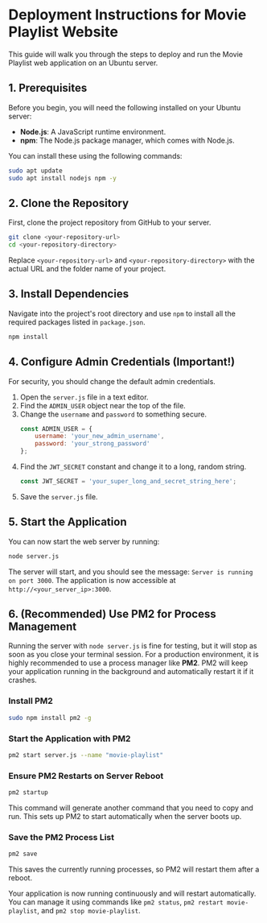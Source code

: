 # Deployment Instructions for Movie Playlist Website

This guide will walk you through the steps to deploy and run the Movie Playlist web application on an Ubuntu server.

## 1. Prerequisites

Before you begin, you will need the following installed on your Ubuntu server:
- **Node.js**: A JavaScript runtime environment.
- **npm**: The Node.js package manager, which comes with Node.js.

You can install these using the following commands:
```bash
sudo apt update
sudo apt install nodejs npm -y
```

## 2. Clone the Repository

First, clone the project repository from GitHub to your server.
```bash
git clone <your-repository-url>
cd <your-repository-directory>
```
Replace `<your-repository-url>` and `<your-repository-directory>` with the actual URL and the folder name of your project.

## 3. Install Dependencies

Navigate into the project's root directory and use `npm` to install all the required packages listed in `package.json`.
```bash
npm install
```

## 4. Configure Admin Credentials (Important!)

For security, you should change the default admin credentials.
1. Open the `server.js` file in a text editor.
2. Find the `ADMIN_USER` object near the top of the file.
3. Change the `username` and `password` to something secure.
   ```javascript
   const ADMIN_USER = {
       username: 'your_new_admin_username',
       password: 'your_strong_password'
   };
   ```
4. Find the `JWT_SECRET` constant and change it to a long, random string.
   ```javascript
   const JWT_SECRET = 'your_super_long_and_secret_string_here';
   ```
5. Save the `server.js` file.

## 5. Start the Application

You can now start the web server by running:
```bash
node server.js
```
The server will start, and you should see the message: `Server is running on port 3000`. The application is now accessible at `http://<your_server_ip>:3000`.

## 6. (Recommended) Use PM2 for Process Management

Running the server with `node server.js` is fine for testing, but it will stop as soon as you close your terminal session. For a production environment, it is highly recommended to use a process manager like **PM2**. PM2 will keep your application running in the background and automatically restart it if it crashes.

### Install PM2
```bash
sudo npm install pm2 -g
```

### Start the Application with PM2
```bash
pm2 start server.js --name "movie-playlist"
```

### Ensure PM2 Restarts on Server Reboot
```bash
pm2 startup
```
This command will generate another command that you need to copy and run. This sets up PM2 to start automatically when the server boots up.

### Save the PM2 Process List
```bash
pm2 save
```
This saves the currently running processes, so PM2 will restart them after a reboot.

Your application is now running continuously and will restart automatically. You can manage it using commands like `pm2 status`, `pm2 restart movie-playlist`, and `pm2 stop movie-playlist`.
